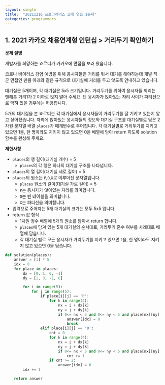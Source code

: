 ```yaml
---
layout: single
title:  "20211216 프로그래머스 코테 연습 1문제"
categories: programmers
---
```


## 1. 2021 카카오 채용연계형 인턴십 > 거리두기 확인하기


**문제 설명**

개발자를 희망하는 죠르디가 카카오에 면접을 보러 왔습니다.

코로나 바이러스 감염 예방을 위해 응시자들은 거리를 둬서 대기를 해야하는데 개발 직군 면접인 만큼
아래와 같은 규칙으로 대기실에 거리를 두고 앉도록 안내하고 있습니다.

대기실은 5개이며, 각 대기실은 5x5 크기입니다.
거리두기를 위하여 응시자들 끼리는 맨해튼 거리1가 2 이하로 앉지 말아 주세요.
단 응시자가 앉아있는 자리 사이가 파티션으로 막혀 있을 경우에는 허용합니다.

5개의 대기실을 본 죠르디는 각 대기실에서 응시자들이 거리두기를 잘 기키고 있는지 알고 싶어졌습니다. 자리에 앉아있는 응시자들의 정보와 대기실 구조를 대기실별로 담은 2차원 문자열 배열 `places`가 매개변수로 주어집니다. 각 대기실별로 거리두기를 지키고 있으면 1을, 한 명이라도 지키지 않고 있으면 0을 배열에 담아 return 하도록 solution 함수를 완성해 주세요.

**제한사항**

- `places`의 행 길이(대기실 개수) = 5
    - `places`의 각 행은 하나의 대기실 구조를 나타냅니다.
- `places`의 열 길이(대기실 세로 길이) = 5
- `places`의 원소는 `P`,`O`,`X`로 이루어진 문자열입니다.
    - `places` 원소의 길이(대기실 가로 길이) = 5
    - `P`는 응시자가 앉아있는 자리를 의미합니다.
    - `O`는 빈 테이블을 의미합니다.
    - `X`는 파티션을 의미합니다.
- 입력으로 주어지는 5개 대기실의 크기는 모두 5x5 입니다.
- return 값 형식
    - 1차원 정수 배열에 5개의 원소를 담아서 return 합니다.
    - `places`에 담겨 있는 5개 대기실의 순서대로, 거리두기 준수 여부를 차례대로 배열에 담습니다.
    - 각 대기실 별로 모든 응시자가 거리두기를 지키고 있으면 1을, 한 명이라도 지키지 않고 있으면 0을 담습니다.


```python
def solution(places):
    answer = [1] * 5
    idx = 0
    for place in places:
        dx = [0, 1, 0, -1]  
        dy = [1, 0, -1, 0]   

        for i in range(5):
            for j in range(5):
                if place[i][j] == 'P':
                    for k in range(4):
                        nx = i + dx[k]
                        ny = j + dy[k]
                        if 0<= nx < 5 and 0<= ny < 5 and place[nx][ny] == 'P':
                            answer[idx] = 0
                            break
                elif place[i][j] == 'O':
                    cnt = 0
                    for k in range(4):
                        nx = i + dx[k]
                        ny = j + dy[k]
                        if 0<= nx < 5 and 0<= ny < 5 and place[nx][ny] == 'P':
                            cnt += 1
                    if cnt >= 2:
                        answer[idx] = 0
        idx += 1

    return answer
```
